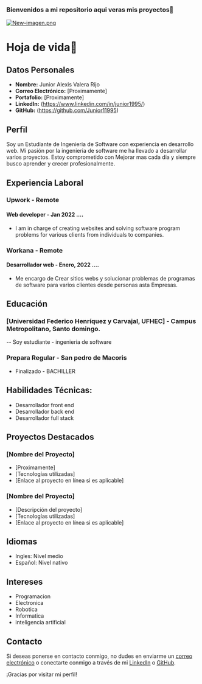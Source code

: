 ### Bienvenidos a mi repositorio aqui veras mis proyectos👋

[![New-imagen.png](https://i.postimg.cc/GmvhMD7d/New-imagen.png)](https://postimg.cc/tsCjJsGM)

# Hoja de vida🧐

## Datos Personales
- **Nombre:** Junior Alexis Valera Rijo
- **Correo Electrónico:** [Proximamente]
- **Portafolio:** [Proximamente]
- **LinkedIn:** (https://www.linkedin.com/in/junior1995/)
- **GitHub:** (https://github.com/Junior11995)

## Perfil
Soy un Estudiante de Ingenieria de Software con experiencia en desarrollo web. Mi pasión por la ingenieria de software me ha llevado a desarrollar varios proyectos. Estoy comprometido con Mejorar mas cada dia y siempre busco aprender y crecer profesionalmente.

## Experiencia Laboral
### Upwork - Remote
#### Web developer - Jan 2022 ....
- I am in charge of creating websites and solving software program problems for various clients from individuals to companies.

### Workana - Remote
#### Desarrollador web - Enero, 2022 ....
- Me encargo de Crear sitios webs y solucionar problemas de programas de software para varios clientes desde personas asta Empresas.

## Educación
### [Universidad Federico Henríquez y Carvajal, UFHEC] - Campus Metropolitano, Santo domingo.
-- Soy estudiante - ingenieria de software

### Prepara Regular - San pedro de Macoris
- Finalizado - BACHILLER

## Habilidades Técnicas:
- Desarrollador front end
- Desarrollador back end
- Desarrollador full stack

## Proyectos Destacados
### [Nombre del Proyecto]
- [Proximamente]
- [Tecnologías utilizadas]
- [Enlace al proyecto en línea si es aplicable]

### [Nombre del Proyecto]
- [Descripción del proyecto]
- [Tecnologías utilizadas]
- [Enlace al proyecto en línea si es aplicable]

## Idiomas
- Ingles: Nivel medio
- Español: Nivel nativo

## Intereses
- Programacion
- Electronica
- Robotica
- Informatica
- inteligencia artificial

## Contacto
Si deseas ponerse en contacto conmigo, no dudes en enviarme un [correo electrónico](ads.suscribirse@gmail.com) o conectarte conmigo a través de mi [LinkedIn](https://www.linkedin.com/in/junior1995/) o [GitHub](https://github.com/Junior11995/).

¡Gracias por visitar mi perfil!

<!--
**Junior11995/Junior11995** is a ✨ _special_ ✨ repository because its `README.md` (this file) appears on your GitHub profile.

Here are some ideas to get you started:

- 🔭 I’m currently working on ...
- 🌱 I’m currently learning ...
- 👯 I’m looking to collaborate on ...
- 🤔 I’m looking for help with ...
- 💬 Ask me about ...
- 📫 How to reach me: ...
- 😄 Pronouns: ...
- ⚡ Fun fact: ...
-->
